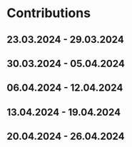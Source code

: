 # Contributions

## 23.03.2024 - 29.03.2024

## 30.03.2024 - 05.04.2024

## 06.04.2024 - 12.04.2024

## 13.04.2024 - 19.04.2024

## 20.04.2024 - 26.04.2024
